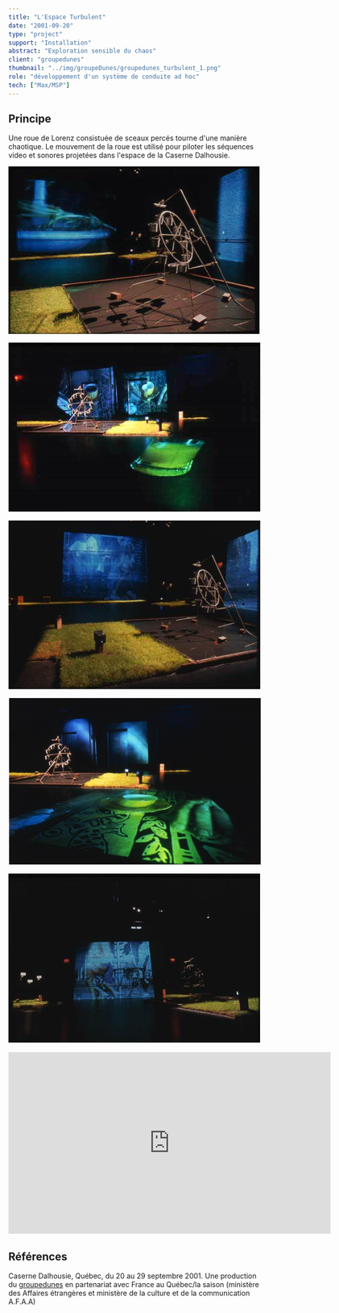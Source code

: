 ```yaml
---
title: "L'Espace Turbulent"
date: "2001-09-20"
type: "project" 
support: "Installation"
abstract: "Exploration sensible du chaos"
client: "groupedunes"
thumbnail: "../img/groupeDunes/groupedunes_turbulent_1.png"
role: "développement d'un système de conduite ad hoc"
tech: ["Max/MSP"]
---
```



## Principe

Une roue de Lorenz consistuée de sceaux percés tourne d'une manière chaotique. Le mouvement de la roue est utilisé pour piloter les séquences video et sonores projetées dans l'espace de la Caserne Dalhousie.


![© groupedunes](../img/groupeDunes/groupedunes_turbulent_1.png)


![© groupedunes](../img/groupeDunes/groupedunes_turbulent_2.png)


![© groupedunes](../img/groupeDunes/groupedunes_turbulent_3.png)


![© groupedunes](../img/groupeDunes/groupedunes_turbulent_4.png)


![© groupedunes](../img/groupeDunes/groupedunes_turbulent_5.png)


<div class="iframe-container">
<iframe src="https://player.vimeo.com/video/340169209" width="640" height="360" frameborder="0" allow="autoplay; fullscreen" allowfullscreen></iframe>
</div>

## Références
Caserne Dalhousie, Québec, du 20 au 29 septembre 2001.
Une production du [groupedunes](http://www.groupedunes.fr) en partenariat avec France au Québec/la saison (ministère des Affaires étrangères et ministère de la culture et de la communication A.F.A.A)
